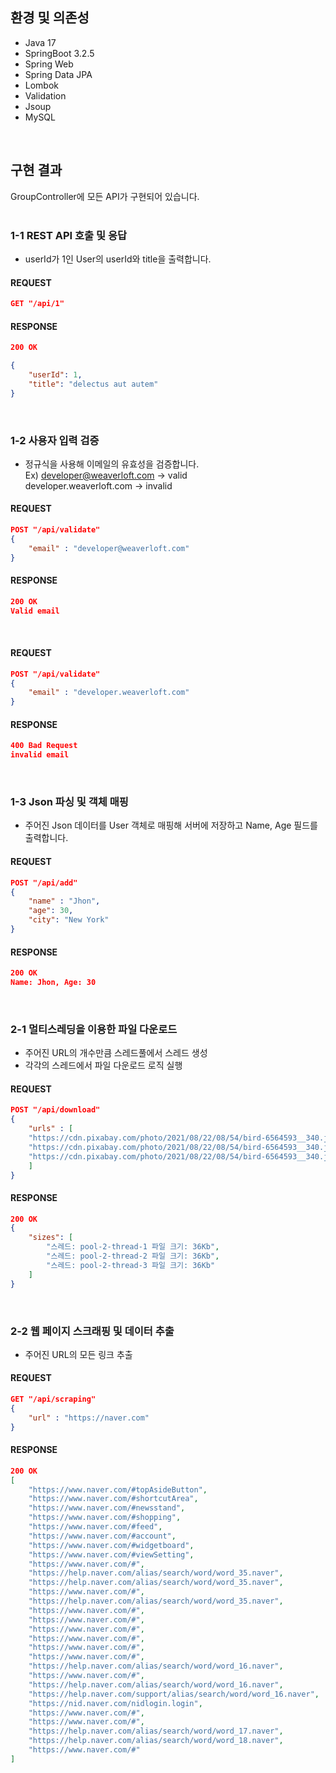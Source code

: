 ## 환경 및 의존성
* Java 17
* SpringBoot 3.2.5
* Spring Web
* Spring Data JPA
* Lombok
* Validation
* Jsoup
* MySQL
<br>

## 구현 결과
GroupController에 모든 API가 구현되어 있습니다.
<br><br>

### 1-1 REST API 호출 및 응답
* userId가 1인 User의 userId와 title을 출력합니다.
#### REQUEST
```json
GET "/api/1"
```
#### RESPONSE
```json
200 OK

{
    "userId": 1,
    "title": "delectus aut autem"
}

```
<br>

### 1-2 사용자 입력 검증
* 정규식을 사용해 이메일의 유효성을 검증합니다. <br>
Ex) developer@weaverloft.com -> valid <br>
developer.weaverloft.com -> invalid
#### REQUEST
```json
POST "/api/validate"
{
    "email" : "developer@weaverloft.com"
}
```
#### RESPONSE
```json
200 OK
Valid email
```
<br>

#### REQUEST
```json
POST "/api/validate"
{
    "email" : "developer.weaverloft.com"
}
```
#### RESPONSE
```json
400 Bad Request
invalid email
```
<br>

### 1-3 Json 파싱 및 객체 매핑
* 주어진 Json 데이터를 User 객체로 매핑해 서버에 저장하고 Name, Age 필드를 출력합니다.
#### REQUEST
```json
POST "/api/add"
{
    "name" : "Jhon",
    "age": 30,
    "city": "New York"
}
```
#### RESPONSE
```json
200 OK
Name: Jhon, Age: 30
```
<br>


### 2-1 멀티스레딩을 이용한 파일 다운로드
* 주어진 URL의 개수만큼 스레드풀에서 스레드 생성
* 각각의 스레드에서 파일 다운로드 로직 실행
#### REQUEST
```json
POST "/api/download"
{
    "urls" : [
    "https://cdn.pixabay.com/photo/2021/08/22/08/54/bird-6564593__340.jpg",
    "https://cdn.pixabay.com/photo/2021/08/22/08/54/bird-6564593__340.jpg",
    "https://cdn.pixabay.com/photo/2021/08/22/08/54/bird-6564593__340.jpg"
    ]
}
```
#### RESPONSE
```json
200 OK
{
    "sizes": [
        "스레드: pool-2-thread-1 파일 크기: 36Kb",
        "스레드: pool-2-thread-2 파일 크기: 36Kb",
        "스레드: pool-2-thread-3 파일 크기: 36Kb"
    ]
}
```
<br>

### 2-2 웹 페이지 스크래핑 및 데이터 추출
* 주어진 URL의 모든 링크 추출
#### REQUEST
```json
GET "/api/scraping"
{
    "url" : "https://naver.com"
}
```
#### RESPONSE
```json
200 OK
[
    "https://www.naver.com/#topAsideButton",
    "https://www.naver.com/#shortcutArea",
    "https://www.naver.com/#newsstand",
    "https://www.naver.com/#shopping",
    "https://www.naver.com/#feed",
    "https://www.naver.com/#account",
    "https://www.naver.com/#widgetboard",
    "https://www.naver.com/#viewSetting",
    "https://www.naver.com/#",
    "https://help.naver.com/alias/search/word/word_35.naver",
    "https://help.naver.com/alias/search/word/word_35.naver",
    "https://www.naver.com/#",
    "https://help.naver.com/alias/search/word/word_35.naver",
    "https://www.naver.com/#",
    "https://www.naver.com/#",
    "https://www.naver.com/#",
    "https://www.naver.com/#",
    "https://www.naver.com/#",
    "https://www.naver.com/#",
    "https://help.naver.com/alias/search/word/word_16.naver",
    "https://www.naver.com/#",
    "https://help.naver.com/alias/search/word/word_16.naver",
    "https://help.naver.com/support/alias/search/word/word_16.naver",
    "https://nid.naver.com/nidlogin.login",
    "https://www.naver.com/#",
    "https://www.naver.com/#",
    "https://help.naver.com/alias/search/word/word_17.naver",
    "https://help.naver.com/alias/search/word/word_18.naver",
    "https://www.naver.com/#"
]
```
<br>

